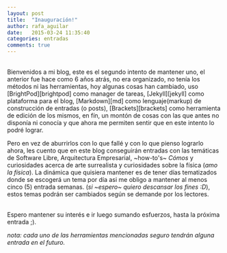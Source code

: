 ```yaml
---
layout: post
title:  "Inauguración!"
author: rafa_aguilar
date:   2015-03-24 11:35:40
categories: entradas
comments: true
---
```

<br/>
Bienvenidos a mi blog, este es el segundo intento de mantener uno, el anterior fue hace como 6 años atrás, no era organizado, no tenía los métodos ni las herramientas, hoy algunas cosas han cambiado, uso [BrightPod][brightpod] como manager de tareas, [Jekyll][jekyll] como plataforma para el blog, [Markdown][md] como lenguaje(markup) de construcción de entradas (o posts), [Brackets][brackets] como herramienta de edición de los mismos, en fín, un montón de cosas con las que antes no disponía ni conocía y que ahora me permiten sentir que en este intento lo podré lograr.
<br/>

Pero en vez de aburrirlos con lo que fallé y con lo que pienso lograrlo ahora, les cuento que en este blog conseguirán entradas con las temáticas de Software Libre, Arquitectura Empresarial, ~how-to's~ *Cómos* y curiosidades acerca de arte surrealista y curiosidades sobre la física (*amo la física*).  La dinámica que quisiera mantener es de tener días tematizados donde se escogerá un tema por día asi me obligo a mantener al menos cinco (5) entrada semanas. (*si ~espero~ quiero descansar los fines :D*), estos temas podrán ser cambiados según se demande por los lectores.

<br/>
Espero mantener su interés e ir luego sumando esfuerzos, hasta la próxima entrada ;).
<br/>

*nota: cada uno de las herramientas mencionadas seguro tendrán alguna entrada en el futuro.*

[jekyll]:      http://jekyllrb.com
[brightpod]: http://brightpod.com
[md]: http://es.wikipedia.org/wiki/Markdown
[brackets]: http://brackets.io/
